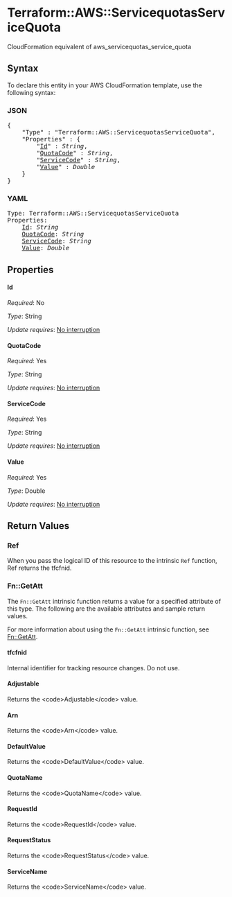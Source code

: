 # Terraform::AWS::ServicequotasServiceQuota

CloudFormation equivalent of aws_servicequotas_service_quota

## Syntax

To declare this entity in your AWS CloudFormation template, use the following syntax:

### JSON

<pre>
{
    "Type" : "Terraform::AWS::ServicequotasServiceQuota",
    "Properties" : {
        "<a href="#id" title="Id">Id</a>" : <i>String</i>,
        "<a href="#quotacode" title="QuotaCode">QuotaCode</a>" : <i>String</i>,
        "<a href="#servicecode" title="ServiceCode">ServiceCode</a>" : <i>String</i>,
        "<a href="#value" title="Value">Value</a>" : <i>Double</i>
    }
}
</pre>

### YAML

<pre>
Type: Terraform::AWS::ServicequotasServiceQuota
Properties:
    <a href="#id" title="Id">Id</a>: <i>String</i>
    <a href="#quotacode" title="QuotaCode">QuotaCode</a>: <i>String</i>
    <a href="#servicecode" title="ServiceCode">ServiceCode</a>: <i>String</i>
    <a href="#value" title="Value">Value</a>: <i>Double</i>
</pre>

## Properties

#### Id

_Required_: No

_Type_: String

_Update requires_: [No interruption](https://docs.aws.amazon.com/AWSCloudFormation/latest/UserGuide/using-cfn-updating-stacks-update-behaviors.html#update-no-interrupt)

#### QuotaCode

_Required_: Yes

_Type_: String

_Update requires_: [No interruption](https://docs.aws.amazon.com/AWSCloudFormation/latest/UserGuide/using-cfn-updating-stacks-update-behaviors.html#update-no-interrupt)

#### ServiceCode

_Required_: Yes

_Type_: String

_Update requires_: [No interruption](https://docs.aws.amazon.com/AWSCloudFormation/latest/UserGuide/using-cfn-updating-stacks-update-behaviors.html#update-no-interrupt)

#### Value

_Required_: Yes

_Type_: Double

_Update requires_: [No interruption](https://docs.aws.amazon.com/AWSCloudFormation/latest/UserGuide/using-cfn-updating-stacks-update-behaviors.html#update-no-interrupt)

## Return Values

### Ref

When you pass the logical ID of this resource to the intrinsic `Ref` function, Ref returns the tfcfnid.

### Fn::GetAtt

The `Fn::GetAtt` intrinsic function returns a value for a specified attribute of this type. The following are the available attributes and sample return values.

For more information about using the `Fn::GetAtt` intrinsic function, see [Fn::GetAtt](https://docs.aws.amazon.com/AWSCloudFormation/latest/UserGuide/intrinsic-function-reference-getatt.html).

#### tfcfnid

Internal identifier for tracking resource changes. Do not use.

#### Adjustable

Returns the &lt;code&gt;Adjustable&lt;/code&gt; value.

#### Arn

Returns the &lt;code&gt;Arn&lt;/code&gt; value.

#### DefaultValue

Returns the &lt;code&gt;DefaultValue&lt;/code&gt; value.

#### QuotaName

Returns the &lt;code&gt;QuotaName&lt;/code&gt; value.

#### RequestId

Returns the &lt;code&gt;RequestId&lt;/code&gt; value.

#### RequestStatus

Returns the &lt;code&gt;RequestStatus&lt;/code&gt; value.

#### ServiceName

Returns the &lt;code&gt;ServiceName&lt;/code&gt; value.

